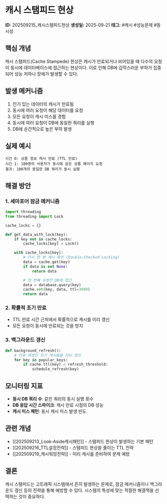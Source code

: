 # 캐시 스탬피드 현상
**ID:** 202509215_캐시스탬피드현상
**생성일:** 2025-09-21
**태그:** #캐시 #성능문제 #동시성

## 핵심 개념

캐시 스탬피드(Cache Stampede) 현상은 캐시가 만료되거나 비어있을 때 다수의 요청이 동시에 데이터베이스에 접근하는 현상이다. 이로 인해 DB에 갑작스러운 부하가 집중되어 성능 저하나 장애가 발생할 수 있다.

## 발생 메커니즘

1. 인기 있는 데이터의 캐시가 만료됨
2. 동시에 여러 요청이 해당 데이터를 요청
3. 모든 요청이 캐시 미스를 경험
4. 동시에 여러 요청이 DB에 동일한 쿼리를 실행
5. DB에 순간적으로 높은 부하 발생

## 실제 예시

```
시간 0: 상품 정보 캐시 만료 (TTL 만료)
시간 1: 100명의 사용자가 동시에 같은 상품 페이지 요청
결과: 100개의 동일한 DB 쿼리가 동시 실행
```

## 해결 방안

### 1. 세마포어 잠금 메커니즘

```python
import threading
from threading import Lock

cache_locks = {}

def get_data_with_lock(key):
    if key not in cache_locks:
        cache_locks[key] = Lock()

    with cache_locks[key]:
        # 다시 한 번 캐시 확인 (Double-Checked Locking)
        data = cache.get(key)
        if data is not None:
            return data

        # 첫 번째 요청만 DB에 접근
        data = database.query(key)
        cache.set(key, data, ttl=3600)
        return data
```

### 2. 확률적 조기 만료

- TTL 만료 시간 근처에서 확률적으로 캐시를 미리 갱신
- 모든 요청이 동시에 만료되는 것을 방지

### 3. 백그라운드 갱신

```python
def background_refresh():
    # 만료 예정인 인기 캐시들을 미리 갱신
    for key in popular_keys:
        if cache.ttl(key) < refresh_threshold:
            schedule_refresh(key)
```

## 모니터링 지표

- **동시 DB 쿼리 수**: 같은 쿼리의 동시 실행 횟수
- **DB 응답 시간 스파이크**: 캐시 만료 시점의 DB 성능
- **캐시 미스 패턴**: 동시 캐시 미스 발생 빈도

## 관련 개념

- [[202509213_Look-Aside캐시패턴]] - 스탬피드 현상이 발생하는 기본 패턴
- [[202509216_TTL설정전략]] - 스탬피드 현상을 줄이는 TTL 전략
- [[202509219_캐시워밍전략]] - 미리 캐시를 준비하여 문제 예방

## 결론

캐시 스탬피드는 고트래픽 시스템에서 흔히 발생하는 문제로, 잠금 메커니즘이나 백그라운드 갱신 등의 전략을 통해 예방할 수 있다. 시스템의 특성에 맞는 적절한 해결책을 선택하는 것이 중요하다.